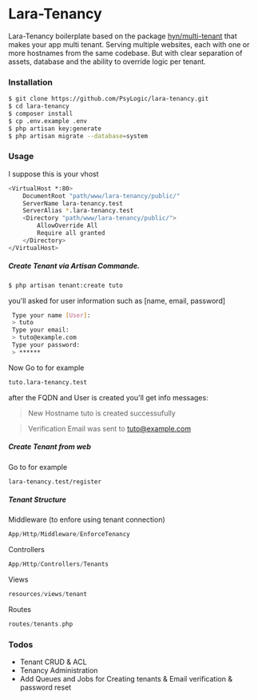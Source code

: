 # Lara-Tenancy

Lara-Tenancy boilerplate based on the package [hyn/multi-tenant](https://github.com/tenancy/multi-tenant) that makes your app multi tenant. Serving multiple websites, each with one or more hostnames from the same codebase. But with clear separation of assets, database and the ability to override logic per tenant.

### Installation
```sh
$ git clone https://github.com/PsyLogic/lara-tenancy.git
$ cd lara-tenancy
$ composer install
$ cp .env.example .env
$ php artisan key:generate
$ php artisan migrate --database=system
```

### Usage

I suppose this is your vhost

```sh
<VirtualHost *:80> 
    DocumentRoot "path/www/lara-tenancy/public/"
    ServerName lara-tenancy.test
    ServerAlias *.lara-tenancy.test
    <Directory "path/www/lara-tenancy/public/">
        AllowOverride All
        Require all granted
    </Directory>
</VirtualHost>
```

##### Create Tenant via Artisan Commande.

```sh
$ php artisan tenant:create tuto
```
you'll asked for user information such as [name, email, password]
```sh
 Type your name [User]:
 > tuto
 Type your email:
 > tuto@example.com
 Type your password:
 > ******
```

Now Go to for example
```sh
tuto.lara-tenancy.test
```


after the FQDN and User is created you'll get info messages:
> New Hostname tuto is created successufully

> Verification Email was sent to tuto@example.com

##### Create Tenant from web
Go to for example
```sh
lara-tenancy.test/register
```


##### Tenant Structure
Middleware (to enfore using tenant connection)
```php
App/Http/Middleware/EnforceTenancy
```

Controllers
```php
App/Http/Controllers/Tenants
```

Views
```php
resources/views/tenant
```

Routes
```php
routes/tenants.php
```
### Todos

 - Tenant CRUD & ACL
 - Tenancy Administration
 - Add Queues and Jobs for Creating tenants & Email verification & password reset
 
